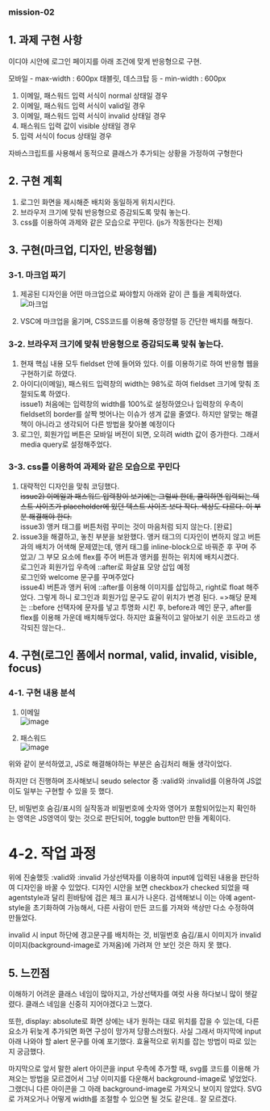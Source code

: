 ### mission-02

## 1. 과제 구현 사항

이디야 시안에 로그인 페이지를 아래 조건에 맞게 반응형으로 구현.

모바일 - max-width : 600px
태블릿, 데스크탑 등 - min-width : 600px

1. 이메일, 패스워드 입력 서식이 normal 상태일 경우
2. 이메일, 패스워드 입력 서식이 valid일 경우
3. 이메일, 패스워드 입력 서식이 invalid 상태일 경우
4. 패스워드 입력 값이 visible 상태일 경우
5. 입력 서식이 focus 상태일 경우

자바스크립트를 사용해서 동적으로 클래스가 추가되는 상황을 가정하여 구형한다

## 2. 구현 계획

1. 로그인 화면을 제시해준 배치와 동일하게 위치시킨다.
2. 브라우저 크기에 맞춰 반응형으로 증감되도록 맞춰 놓는다.
3. css를 이용하여 과제와 같은 모습으로 꾸민다. (js가 작동한다는 전제)

## 3. 구현(마크업, 디자인, 반응형웹)

### 3-1. 마크업 짜기
1) 제공된 디자인을 어떤 마크업으로 짜야할지 아래와 같이 큰 틀을 계획하였다.
![마크업](https://github.com/yeseul0000/homework/assets/148925429/24ed2b29-fd99-46b1-9b64-743bc210f4d1)

2) VSC에 마크업을 옮기며, CSS코드를 이용해 중앙정렬 등 간단한 배치를 해줬다.

### 3-2. 브라우저 크기에 맞춰 반응형으로 증감되도록 맞춰 놓는다.
1) 현재 핵심 내용 모두 fieldset 안에 들어와 있다.
   이를 이용하기로 하여 반응형 웹을 구현하기로 하였다.
2) 아이디(이메일), 패스워드 입력창의 width는 98%로 하여 fieldset 크기에 맞춰 조절되도록 하였다. <br/> 
   issue1) 처음에는 입력창의 width를 100%로 설정하였으나 입력창의 우측이 fieldset의 border를 살짝 벗어나는 이슈가 생겨 값을 줄였다. 하지만 알맞는 해결책이 아니라고 생각되어 다른 방법을 찾아볼 예정이다
3) 로그인, 회원가입 버튼은 모바일 버전이 되면, 오히려 width 값이 증가한다. 그래서 media query로 설정해주었다.

### 3-3. css를 이용하여 과제와 같은 모습으로 꾸민다
1) 대략적인 디자인을 맞춰 코딩했다. <br/> 
   ~~issue2) 이메일과 패스워드 입력창이 보기에는 그럴싸 한데, 클릭하면 입력되는 텍스트 사이즈가 placeholder에 있던 텍스트 사이즈 보다 작다. 색상도 다르다. 이 부분 해결해야 한다.~~ <br/>
   issue3) 앵커 태그를 버튼처럼 꾸미는 것이 마음처럼 되지 않는다. [완료]
2) issue3을 해결하고, 놓친 부분을 보완했다.
   앵커 태그의 디자인이 변하지 않고 버튼과의 배치가 어색해 문제였는데, 앵커 태그를 inline-block으로 바꿔준 후 꾸며 주었고/ 그 부모 요소에 flex를 주어 버튼과 앵커를 원하는 위치에 배치시켰다. <br/>
   로그인과 회원가입 우측에 ::after로 화살표 모양 삽입 예정<br/>
   로그인와 welcome 문구를 꾸며주었다<br/>
   issue4) 버튼과 앵커 뒤에 ::after를 이용해 이미지를 삽입하고, right로 float 해주었다. 그렇게 하니 로그인과 회원가입 문구도 같이 위치가 변경 된다.
   =>해당 문제는 ::before 선택자에 문자를 넣고 투명화 시킨 후, before과 메인 문구, after를 flex를 이용해 가운데 배치해두었다. 하지만 효율적이고 알아보기 쉬운 코드라고 생각되진 않는다..
   
## 4. 구현(로그인 폼에서 normal, valid, invalid, visible, focus)

### 4-1. 구현 내용 분석
1) 이메일 <br/>
![image](https://github.com/yeseul0000/homework/assets/148925429/6135f7ce-c9f0-4c8d-ab29-61b2d7f3ae59)

2) 패스워드 <br/>
![image](https://github.com/yeseul0000/homework/assets/148925429/05a910aa-df17-439b-a70e-01f7548ad432)

위와 같이 분석하였고, JS로 해결해야하는 부분은 숨김처리 해둘 생각이었다.

하지만 더 진행하며 조사해보니 seudo selector 중 :valid와 :invalid를 이용하여 JS없이도 일부는 구현할 수 있을 듯 했다.

단, 비밀번호 숨김/표시의 실작동과 비밀번호에 숫자와 영어가 포함되어있는지 확인하는 영역은 JS영역이 맞는 것으로 판단되어, toggle button만 만들 계획이다.

# 4-2. 작업 과정

위에 진술했듯 :valid와 :invalid 가상선택자를 이용하여 input에 입력된 내용을 판단하여 디자인을 바꿀 수 있었다.
디자인 시안을 보면 checkbox가 checked 되었을 때 agentstyle과 달리 흰바탕에 검은 체크 표시가 나온다. 검색해보니 이는 아예 agent-style을 초기화하여 가능해서, 다른 사람이 만든 코드를 가져와 색상만 다소 수정하여 만들었다.

invalid 시 input 하단에 경고문구를 배치하는 것, 비밀번호 숨김/표시 이미지가 invalid 이미지(background-image로 가져옴)에 가려져 안 보인 것은 하지 못 했다. 

## 5. 느낀점

이해하기 어려운 클래스 네임이 많아지고, 가상선택자를 여럿 사용 하다보니 많이 헷갈렸다.
클래스 네임을 신중히 지어야겠다고 느꼈다.

또한, display: absolute로 화면 상에는 내가 원하는 대로 위치를 잡을 수 있는데, 다른 요소가 뒤늦게 추가되면 화면 구성이 망가져 당황스러웠다. 사실 그래서 마지막에 input 아래 나와야 할 alert 문구를 아예 포기했다. 효율적으로 위치를 잡는 방법이 따로 있는지 궁금했다.

마지막으로 앞서 말한 alert 아이콘을 input 우측에 추가할 때, svg를 코드를 이용해 가져오는 방법을 모르겠어서 그냥 이미지를 다운해서 background-image로 넣었었다. 그랬더니 다른 아이콘을 그 아래 background-image로 가져오니 보이지 않았다. SVG로 가져오거나 어떻게 width를 조절할 수 있으면 될 것도 같은데.. 잘 모르겠다.
